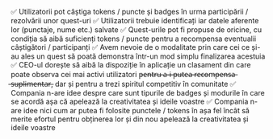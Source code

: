 ✅ Utilizatorii pot câștiga tokens / puncte și badges în urma participării / rezolvării unor
quest-uri
✅ Utilizatorii trebuie identificați iar datele aferente lor (punctaje, nume etc.) salvate
✅ Quest-urile pot fi propuse de oricine, cu condiția să aibă suficienți tokens / puncte
pentru a recompensa eventualii câștigători / participanți
✅ Avem nevoie de o modalitate prin care cei ce și-au ales un quest să poată demonstra
într-un mod simplu finalizarea acestuia
✅ CEO-ul dorește să aibă la dispoziție în aplicație un clasament din care poate observa
cei mai activi utilizatori p̶e̶n̶t̶r̶u̶ ̶a̶-̶i̶ ̶p̶u̶t̶e̶a̶ ̶r̶e̶c̶o̶m̶p̶e̶n̶s̶a̶ ̶s̶u̶p̶l̶i̶m̶e̶n̶t̶a̶r̶, dar și pentru a
trezi spiritul competitiv în comunitate
✅ Compania n-are idee despre care sunt tipurile de badges și modurile în care se
acordă așa că apelează la creativitatea și ideile voastre
✅ Compania n-are idee nici cum ar putea fi folosite punctele / tokens în așa fel încât să
merite efortul pentru obținerea lor și din nou apelează la creativitatea și ideile
voastre
